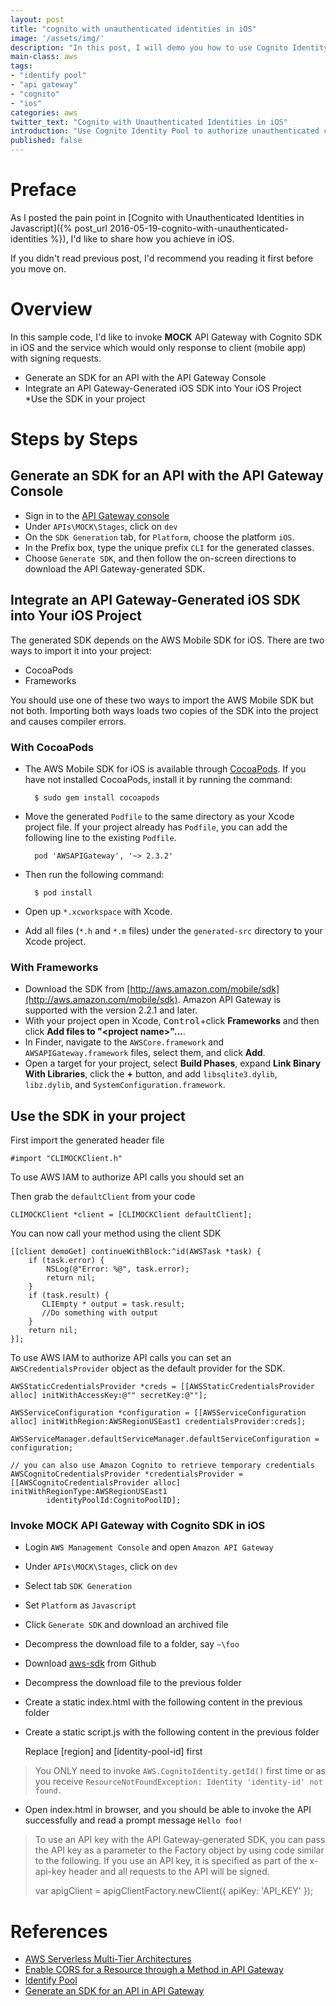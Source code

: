 ```yaml
---
layout: post
title: "cognito with unauthenticated identities in iOS"
image: '/assets/img/'
description: "In this post, I will demo you how to use Cognito Identity Pool to authorize unauthenticated clients to invoke API Gateway in iOS"
main-class: aws
tags:
- "identify pool"
- "api gateway"
- "cognito"
- "ios"
categories: aws
twitter_text: "Cognito with Unauthenticated Identities in iOS"
introduction: "Use Cognito Identity Pool to authorize unauthenticated clients to invoke API Gateway in iOS"
published: false
---
```


# Preface 

As I posted the pain point in [Cognito with Unauthenticated Identities in Javascript]({% post_url 2016-05-19-cognito-with-unauthenticated-identities %}), I'd like to share how you achieve in iOS.

If you didn't read previous post, I'd recommend you reading it first before you move on.

# Overview

In this sample code, I'd like to invoke **MOCK** API Gateway with Cognito SDK in iOS and the service which would only response to client (mobile app) with signing requests. 

* Generate an SDK for an API with the API Gateway Console
* Integrate an API Gateway-Generated iOS SDK into Your iOS Project
*Use the SDK in your project

# Steps by Steps

## Generate an SDK for an API with the API Gateway Console

* Sign in to the [API Gateway console](https://console.aws.amazon.com/apigateway)
* Under `APIs\MOCK\Stages`, click on `dev`
* On the `SDK Generation` tab, for `Platform`, choose the platform `iOS`.
* In the Prefix box, type the unique prefix `CLI` for the generated classes.
* Choose `Generate SDK`, and then follow the on-screen directions to download the API Gateway-generated SDK.

## Integrate an API Gateway-Generated iOS SDK into Your iOS Project

The generated SDK depends on the AWS Mobile SDK for iOS. There are two ways to import it into your project:

* CocoaPods
* Frameworks

You should use one of these two ways to import the AWS Mobile SDK but not both. Importing both ways loads two copies of the SDK into the project and causes compiler errors.

### With CocoaPods

* The AWS Mobile SDK for iOS is available through [CocoaPods](https://cocoapods.org/). If you have not installed CocoaPods, install it by running the command:

        $ sudo gem install cocoapods

* Move the generated `Podfile` to the same directory as your Xcode project file. If your project already has `Podfile`, you can add the following line to the existing `Podfile`.

        pod 'AWSAPIGateway', '~> 2.3.2'

* Then run the following command:

        $ pod install

* Open up `*.xcworkspace` with Xcode.
* Add all files (`*.h` and `*.m` files) under the `generated-src` directory to your Xcode project.

### With Frameworks

* Download the SDK from [http://aws.amazon.com/mobile/sdk](http://aws.amazon.com/mobile/sdk). Amazon API Gateway is supported with the version 2.2.1 and later.
* With your project open in Xcode, <kbd>Control</kbd>+click **Frameworks** and then click **Add files to "\<project name\>"...**.
* In Finder, navigate to the `AWSCore.framework` and `AWSAPIGateway.framework` files, select them, and click **Add**.
* Open a target for your project, select **Build Phases**, expand **Link Binary With Libraries**, click the **+** button, and add `libsqlite3.dylib`, `libz.dylib`, and `SystemConfiguration.framework`.

## Use the SDK in your project

First import the generated header file

```
#import "CLIMOCKClient.h"
```

To use AWS IAM to authorize API calls you should set an

Then grab the `defaultClient` from your code

```
CLIMOCKClient *client = [CLIMOCKClient defaultClient];
```

You can now call your method using the client SDK

```
[[client demoGet] continueWithBlock:^id(AWSTask *task) {
    if (task.error) {
        NSLog(@"Error: %@", task.error);
        return nil;
    }
    if (task.result) {
       CLIEmpty * output = task.result;
       //Do something with output
    }
    return nil;
}];
```

To use AWS IAM to authorize API calls you can set an `AWSCredentialsProvider` object as the default provider for the SDK.

```
AWSStaticCredentialsProvider *creds = [[AWSStaticCredentialsProvider alloc] initWithAccessKey:@"" secretKey:@""];
    
AWSServiceConfiguration *configuration = [[AWSServiceConfiguration alloc] initWithRegion:AWSRegionUSEast1 credentialsProvider:creds];
    
AWSServiceManager.defaultServiceManager.defaultServiceConfiguration = configuration;

// you can also use Amazon Cognito to retrieve temporary credentials
AWSCognitoCredentialsProvider *credentialsProvider = [[AWSCognitoCredentialsProvider alloc] initWithRegionType:AWSRegionUSEast1
        identityPoolId:CognitoPoolID];
```


### Invoke MOCK API Gateway with Cognito SDK in iOS

* Login `AWS Management Console` and open `Amazon API Gateway`
* Under `APIs\MOCK\Stages`, click on `dev`
* Select tab `SDK Generation`
* Set `Platform` as `Javascript`
* Click `Generate SDK` and download an archived file
* Decompress the download file to a folder, say `~\foo` 
* Download [aws-sdk](https://github.com/aws/aws-sdk-js/releases) from Github
* Decompress the download file to the previous folder
* Create a static index.html with the following content in the previous folder


* Create a static script.js with the following content in the previous folder

    Replace [region] and [identity-pool-id] first 

> You ONLY need to invoke `AWS.CognitoIdentity.getId()` first time or as you receive `ResourceNotFoundException: Identity 'identity-id' not found.`
> 

* Open index.html in browser, and you should be able to invoke the API successfully and read a prompt message `Hello foo!`

> To use an API key with the API Gateway-generated SDK, you can pass the API key as a parameter to the Factory object by using code similar to the following. If you use an API key, it is specified as part of the x-api-key header and all requests to the API will be signed.
>
> var apigClient = apigClientFactory.newClient({
  apiKey: 'API_KEY'
});


# References

* [AWS Serverless Multi-Tier Architectures](https://d0.awsstatic.com/whitepapers/AWS_Serverless_Multi-Tier_Architectures.pdf)
* [Enable CORS for a Resource through a Method in API Gateway](http://docs.aws.amazon.com/apigateway/latest/developerguide/how-to-cors.html)
* [Identify Pool](http://docs.aws.amazon.com/cognito/latest/developerguide/identity-pools.html)
* [Generate an SDK for an API in API Gateway](http://docs.aws.amazon.com/apigateway/latest/developerguide/how-to-generate-sdk.html)